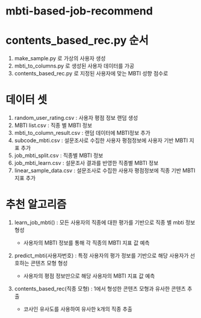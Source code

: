 # mbti-based-job-recommend

# contents_based_rec.py 순서
1. make_sample.py 로 가상의 사용자 생성
2. mbti_to_columns.py 로 생성된 사용자 데이터를 가공
3. contents_based_rec.py 로 지정된 사용자에 맞는 MBTI 성향 점수로 


# 데이터 셋
1. random_user_rating.csv : 사용자 평점 정보 랜덤 생성
2. MBTI list.csv : 직종 별 MBTI 정보
3. mbti_to_column_result.csv : 랜덤 데이터에 MBTI정보 추가
4. subcode_mbti.csv : 설문조사로 수집한 사용자 평점정보에 사용자 기반 MBTI 지표 추가
5. job_mbti_split.csv : 직종별 MBTI 정보
6. job_mbti_learn.csv : 설문조사 결과를 반영한 직종별 MBTI 정보
7. linear_sample_data.csv : 설문조사로 수집한 사용자 평점정보에 직종 기반 MBTI 지표 추가


# 추천 알고리즘
1. learn_job_mbti()
    : 모든 사용자의 직종에 대한 평가를 기반으로 직종 별 mbti 정보 형성
    - 사용자의 MBTI 정보를 통해 각 직종의 MBTI 지표 값 예측

2. predict_mbti(사용자번호) 
    : 특정 사용자의 평가 정보를 기반으로 해당 사용자가 선호하는 콘텐츠 모형 형성
    - 사용자의 평점 정보만으로 해당 사용자의 MBTI 지표 값 예측

3. contents_based_rec(직종 모형) 
    : 1에서 형성한 콘텐츠 모형과 유사한 콘텐츠 추출 
    - 코사인 유사도를 사용하여 유사한 k개의 직종 추출